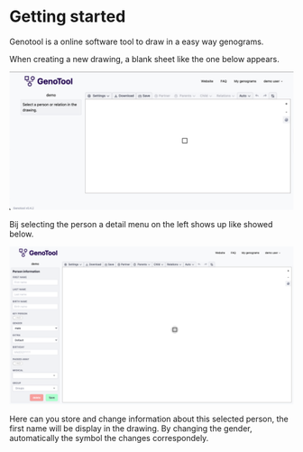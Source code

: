 # Getting started

Genotool is a online software tool to draw in a easy way genograms.

When creating a new drawing, a blank sheet like the one below appears.

![Screenshot](assets/getting-started-01.png)

Bij selecting the person a detail menu on the left shows up like showed below.

![Screenshot](assets/getting-started-02.png)

Here can you store and change information about this selected person, the first name will be display in the drawing. By changing the gender, automatically the symbol the changes correspondely.


